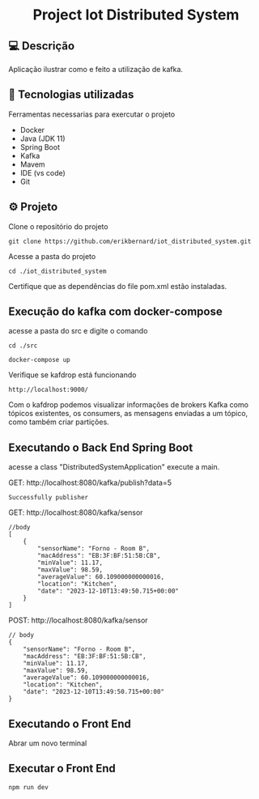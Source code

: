 <h1 align="center">Project Iot Distributed System</h1>

## 💻 Descrição

Aplicação ilustrar como e feito a utilização de kafka.

## 🧪 Tecnologias utilizadas

Ferramentas necessarias para exercutar o projeto

- Docker
- Java (JDK 11)
- Spring Boot
- Kafka
- Mavem
- IDE (vs code)
- Git

## ⚙ Projeto

Clone o repositório do projeto

```
git clone https://github.com/erikbernard/iot_distributed_system.git
```

Acesse a pasta do projeto

```
cd ./iot_distributed_system
```

Certifique que as dependências do file pom.xml estão instaladas.

## Execução do kafka com docker-compose

acesse a pasta do src e digite o comando

```
cd ./src

docker-compose up
```

Verifique se kafdrop está funcionando

```
http://localhost:9000/
```

Com o kafdrop podemos visualizar informações de brokers Kafka como tópicos existentes, os consumers, as mensagens enviadas a um tópico, como também criar partições.


## Executando o Back End Spring Boot

acesse a class "DistributedSystemApplication" execute a main.

GET: http://localhost:8080/kafka/publish?data=5

```
Successfully publisher
```

GET: http://localhost:8080/kafka/sensor
```
//body
[
    {
        "sensorName": "Forno - Room B",
        "macAddress": "EB:3F:BF:51:5B:CB",
        "minValue": 11.17,
        "maxValue": 98.59,
        "averageValue": 60.109000000000016,
        "location": "Kitchen",
        "date": "2023-12-10T13:49:50.715+00:00"
    }
]
```

POST: http://localhost:8080/kafka/sensor

```
// body
{
    "sensorName": "Forno - Room B",
    "macAddress": "EB:3F:BF:51:5B:CB",
    "minValue": 11.17,
    "maxValue": 98.59,
    "averageValue": 60.109000000000016,
    "location": "Kitchen",
    "date": "2023-12-10T13:49:50.715+00:00"
}

```

## Executando o Front End 

Abrar um novo terminal 


## Executar o Front End

```
npm run dev
```
